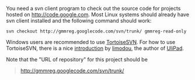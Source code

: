 You need a svn client program to check out the source code for projects
hosted on http://code.google.com. Most Linux systems should already have svn
client installed and the following command should work:

`svn checkout http://gmmreg.googlecode.com/svn/trunk/ gmmreg-read-only`

Windows users are recommended to use [TortoiseSVN](http://tortoisesvn.tigris.org/). For how to use TortoiseSVN, there is a nice [introduction](http://code.google.com/p/ulipad/wiki/SvnHowTo) by [limodou](http://code.google.com/u/limodou.project/), the author of [UliPad](http://code.google.com/p/ulipad/).

Note that the "URL of repository" for this project should be
> http://gmmreg.googlecode.com/svn/trunk/